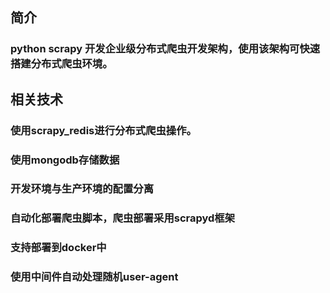 ## 简介
### python scrapy 开发企业级分布式爬虫开发架构，使用该架构可快速搭建分布式爬虫环境。
## 相关技术
### 使用scrapy_redis进行分布式爬虫操作。
### 使用mongodb存储数据
### 开发环境与生产环境的配置分离
### 自动化部署爬虫脚本，爬虫部署采用scrapyd框架
### 支持部署到docker中
### 使用中间件自动处理随机user-agent
